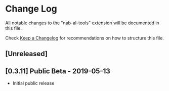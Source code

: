 # Change Log

All notable changes to the "nab-al-tools" extension will be documented in this file.

Check [Keep a Changelog](http://keepachangelog.com/) for recommendations on how to structure this file.

## [Unreleased]

## [0.3.11] Public Beta - 2019-05-13

- Initial public release
